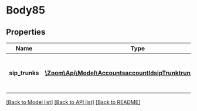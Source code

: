 # Body85

## Properties
Name | Type | Description | Notes
------------ | ------------- | ------------- | -------------
**sip_trunks** | [**\Zoom\Api\Model\AccountsaccountIdsipTrunktrunksSipTrunks[]**](AccountsaccountIdsipTrunktrunksSipTrunks.md) | Array of one or more SIP Trunk objects. | [optional] 

[[Back to Model list]](../README.md#documentation-for-models) [[Back to API list]](../README.md#documentation-for-api-endpoints) [[Back to README]](../README.md)


